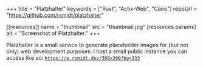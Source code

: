 +++
title =  "Platzhalter"
keywords = ["Rust", "Actix-Web", "Cairo"]
repoUrl = "https://github.com/rsmidt/platzhalter"

[[resources]]
    name = "thumbnail"
    src = "thumbnail.jpg"
    [resources.params]
        alt = "Screenshot of Platzhalter."
+++

Platzhalter is a small service to generate placeholder images for (but not only) web development purposes.
I host a small public instance you can access like so: <a class="text-link text-sm" href="https://p.rsmidt.dev/300x300?bg=333">`https://p.rsmidt.dev/300x300?bg=333`</a>

